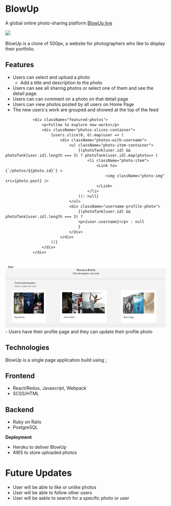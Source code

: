 # BlowUp
 A global online photo-sharing platform
 [BlowUp live](https://blowupapp.herokuapp.com/)


<img src="app/assets/images/Screen Shot 2021-08-13 at 9.33.47 AM.png" height="200px" width="auto"/>


BlowUp is a clone of 500px, a website for photographers who like to display their portfolio.



## Features

- Users can select and upload a photo
  - Add a title and description to the photo
- Users can see all sharing photos or select one of them and see the detail page.
- Users can can comment on a photo on that detail page
- Users can view photos posted by all users on Home Page
- The new users's work are grouped and showed at the top of the feed
```
            <div className="featured-photos">
                <p>Follow to explore new works</p>
                <div className="photos-slices-container">
                    {users.slice(0, 6).map(user => (
                        <div className="photos-with-username">
                            <ul className="photo-item-container">                              
                                {(photoTank[user.id] && photoTank[user.id].length === 3) ? photoTank[user.id].map(photo=> (
                                    <li className="photo-item">
                                        <Link to={`/photos/${photo.id}`} >
                                            <img className="photo-img" src={photo.post} />
                                        </Link>
                                    </li>
                                )): null}     
                            </ul> 
                            <div className="username-profile-photo">
                                {(photoTank[user.id] && photoTank[user.id].length === 3) ? 
                                <p>{user.username}</p> : null
                                }
                            </div>    
                        </div>
                    ))}
                </div>
            </div>
            
```


<img src="app/assets/images/Screen Shot 2021-08-13 at 9.24.04 AM.png" height="200px" width="auto">
- Users have their profile page and they can update their profile photo

## Technologies
BlowUp is a single page application build using ;

## Frontend
- React/Redux, Javascript, Webpack
- SCSS/HTML

## Backend
- Ruby on Rails
- PostgreSQL
  

**Deployment**

- Heroku to deliver BlowUp
- AWS to store uploaded photos


# Future Updates

* User will be able to like or unlike photos
* User will be able to follow other users 
* User will be aable to search for a specific photo or user